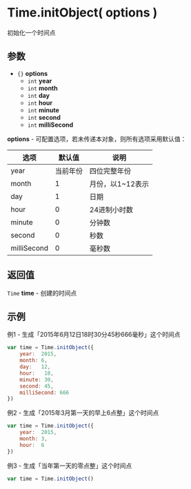 # Time.initObject( options )
初始化一个时间点

## 参数
* ``{}`` **options**
    * ``int`` **year**
    * ``int`` **month**
    * ``int`` **day**
    * ``int`` **hour**
    * ``int`` **minute**
    * ``int`` **second**
    * ``int`` **milliSecond**

**options** - 可配置选项，若未传递本对象，则所有选项采用默认值：

选项 | 默认值 | 说明
--- | --- | ---
year | 当前年份 | 四位完整年份
month | 1 | 月份，以1~12表示
day | 1 | 日期
hour | 0 | 24进制小时数
minute | 0 | 分钟数
second | 0 | 秒数
milliSecond | 0 | 毫秒数

## 返回值
``Time`` **time** - 创建的时间点

## 示例
例1 - 生成「2015年6月12日18时30分45秒666毫秒」这个时间点

```javascript
var time = Time.initObject({
	year:  2015,
	month: 6,
	day:   12,
	hour:   18,
	minute: 30,
	second: 45,
	milliSecond: 666
})
```

例2 - 生成「2015年3月第一天的早上6点整」这个时间点

```javascript
var time = Time.initObject({
	year:  2015,
	month: 3,
	hour:  6
})
```

例3 - 生成「当年第一天的零点整」这个时间点

```javascript
var time = Time.initObject()
```